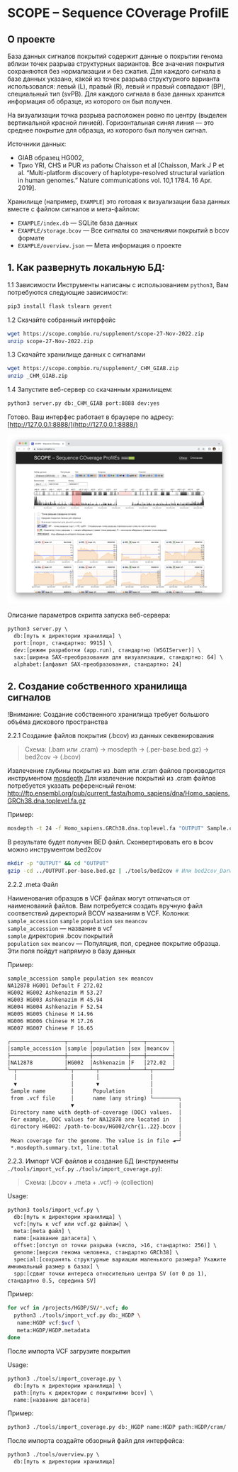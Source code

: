 # SCOPE – Sequence COverage ProfilE

## О проекте

База данных сигналов покрытий содержит данные о покрытии генома вблизи точек разрыва структурных вариантов. 
Все значения покрытия сохраняются без нормализации и без сжатия. Для каждого сигнала в базе данных указано, 
какой из точек разрыва структурного варианта использовался: левый (L), правый (R), левый и правый совпадают (BP), 
специальный тип (svPB). Для каждого сигнала в базе данных хранится информация об образце, из которого он был получен. 

На визуализации точка разрыва расположен ровно по центру (выделен вертикальной красной линией). 
Горизонтальная синяя линия — это среднее покрытие для образца, из которого был получен сигнал. 

Источники данных: 
* GIAB образец HG002, 
* Трио YRI, CHS и PUR из работы Chaisson et al [Chaisson, Mark J P et al. “Multi-platform discovery of haplotype-resolved structural variation in human genomes.” Nature communications vol. 10,1 1784. 16 Apr. 2019].

Хранилище (например, `EXAMPLE`) это готовая к визуализации база данных вместе с файлом сигналов и мета-файлом:
* `EXAMPLE/index.db` — SQLite база данных
* `EXAMPLE/storage.bcov` — Все сигналы со значениями покрытий в bcov формате
* `EXAMPLE/overview.json` — Мета информация о проекте

## 1. Как развернуть локальную БД:

1.1 Зависимости
Инструменты написаны с использованием `python3`, Вам потребуются следующие зависимости:

```bash
pip3 install flask tslearn gevent 
```

1.2 Скачайте собранный интерфейс
```bash
wget https://scope.compbio.ru/supplement/scope-27-Nov-2022.zip
unzip scope-27-Nov-2022.zip
```

1.3 Скачайте хранилище данных с сигналами
```bash
wget https://scope.compbio.ru/supplement/_CHM_GIAB.zip
unzip _CHM_GIAB.zip
```

1.4 Запустите веб-сервер со скачанным хранилищем:
```bash
python3 server.py db:_CHM_GIAB port:8888 dev:yes
```

Готово. Ваш интерфес работает в браузере по адресу: [http://127.0.0.1:8888/](http://127.0.0.1:8888/)

![](./supplement/scopeface.png)

Описание параметров скрипта запуска веб-сервера:

```text
python3 server.py \
  db:[путь к директории хранилища] \
  port:[порт, стандартно: 9915] \
  dev:[режим разработки (app.run), стандартно (WSGIServer)] \
  sax:[ширина SAX-преобразования для визуализации, стандартно: 64] \
  alphabet:[алфавит SAX-преобразования, стандартно: 24]
```

## 2. Создание собственного хранилища сигналов

!Внимание: Создание собственного хранилища требует большого объёма дискового пространства

2.2.1 Создание файлов покрытия (.bcov) из данных секвенирования

> Схема: (.bam или .cram) -> mosdepth -> (.per-base.bed.gz) -> bed2cov -> (.bcov)

Извлечение глубины покрытия из .bam или .cram файлов производится инструментом
[mosdepth](https://github.com/brentp/mosdepth)
Для извлечение покрытий из .cram файлов потребуется указать референсный геном: 
http://ftp.ensembl.org/pub/current_fasta/homo_sapiens/dna/Homo_sapiens.GRCh38.dna.toplevel.fa.gz

Пример:

```bash
mosdepth -t 24 -f Homo_sapiens.GRCh38.dna.toplevel.fa "OUTPUT" Sample.cram
```

В результате будет получен BED файл. Сконвертировать его в bcov можно инструментом bed2cov

```bash
mkdir -p "OUTPUT" && cd "OUTPUT"
gzip -cd ../OUTPUT.per-base.bed.gz | ./tools/bed2cov # Или bed2cov_Darwin для Mac OSX
```

2.2.2 .meta Файл

Наименования образцов в VCF файлах могут отличаться от наименований файлов. 
Вам потребуется создать вручную файл соответствий директорий BCOV названиям в VCF.
Колонки: `sample_accession` `sample` `population` `sex` `meancov`  
`sample_accession` — название в vcf  
`sample` директория .bcov покрытий  
`population` `sex` `meancov` — Популяция, пол, среднее покрытие образца. Эти поля пойдут напрямую в базу данных

Пример:

```text
sample_accession sample population sex meancov
NA12878 HG001 Default F 272.02
HG002 HG002 Ashkenazim M 53.27
HG003 HG003 Ashkenazim M 45.94
HG004 HG004 Ashkenazim F 52.54
HG005 HG005 Chinese M 14.96
HG006 HG006 Chinese M 17.26
HG007 HG007 Chinese F 16.65
```

```
┌─────────────────┬───────┬───────────┬────┬────────┐
│sample_accession │sample │population │sex │meancov │
├─────────────────┼───────┼───────────┼────┼────────┤
│NA12878          │HG002  │Ashkenazim │F   │272.02  │
└─┬───────────────┴─┬─────┴─┬─────────┴────┴─┬──────┘
  │                 │       │                │
  ▼                 │       ▼                │
 Sample name        │      Population        │
 from .vcf file     │      name (any string) └────────┐
                    ▼                                 │
 Directory name with depth-of-coverage (DOC) values.  │
 For example, DOC values for NA12878 are located in   │
 directory HG002: /path-to-bcov/HG002/chr{1..22}.bcov │
                                                      │
 Mean coverage for the genome. The value is in file ◄─┘
 *.mosdepth.summary.txt, line:total
```


2.2.3. Импорт VCF файлов и создание БД (инструменты `./tools/import_vcf.py` `./tools/import_coverage.py`):

> Схема: (.bcov + .meta + .vcf) -> (collection)

Usage:

```text
python3 tools/import_vcf.py \
  db:[путь к директории хранилища] \
  vcf:[путь к vcf или vcf.gz файлам] \
  meta:[meta файл] \
  name:[название датасета] \
  offset:[отступ от точки разрыва (число, >16, стандартно: 256)] \
  genome:[версия генома человека, стандартно GRCh38] \
  special:[сохранять структурные вариации маленького размера? Укажите имнимальный размер в базах] \
  spp:[сдвиг точки интереса относительно центра SV (от 0 до 1), стандартно 0.5, середина SV]
```

Пример:

```bash
for vcf in /projects/HGDP/SV/*.vcf; do
  python3 ./tools/import_vcf.py db:_HGDP \
   name:HGDP vcf:$vcf \
   meta:HGDP/HGDP.metadata
done
```

После импорта VCF загрузите покрытия

Usage:

```text
python3 ./tools/import_coverage.py \
  db:[путь к директории хранилища] \
  path:[путь к директории с покрытиями bcov] \
  name:[название датасета]
```

Пример:

```bash
python3 ./tools/import_coverage.py db:_HGDP name:HGDP path:HGDP/cram/
```

После импорта создайте обзорный файл для интерфейса:

```text
python3 ./tools/overview.py \
  db:[путь к директории хранилища]
```

